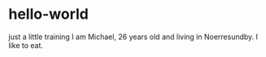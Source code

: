 # hello-world
just a little training
I am Michael, 26 years old and living in Noerresundby. I like to eat.
